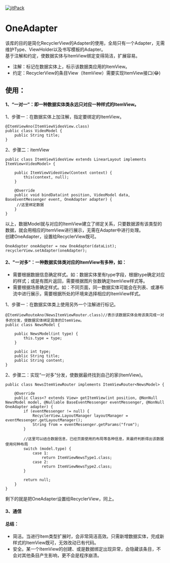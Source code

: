 [![jitPack](https://jitpack.io/v/eekidu/OneAdapter.svg)](https://jitpack.io/#eekidu/OneAdapter)

# OneAdapter

该库的目的是简化RecyclerView的Adapter的使用，全局只有一个Adapter，无需维护Type、ViewHolder以及书写模板的Adapter。        
基于注解和约定，使数据实体与ItemView绑定变得简洁，扩展容易。
- 注解：标记在数据实体上，标示该数据类应用的ItemView。
- 约定：RecyclerView的条目View（ItemView）需要实现ItemView接口(😂)

## 使用：
#### 1、“一对一”：即一种数据实体类永远只对应一种样式的ItemView。
1、步骤一：在数据实体上加注解，指定要绑定的ItemView。
```
@ItemViewAno(ItemViewVideoView.class)
public class VideoModel {
    public String title;
}

```

2、步骤二：itemView

```
public class ItemViewVideoView extends LinearLayout implements ItemView<VideoModel> {

    public ItemViewVideoView(Context context) {
        this(context, null);
    }

    @Override
    public void bindData(int position, VideoModel data, BaseEventMessenger event, OneAdapter adapter) {
     //这里绑定数据
    }
}

```
以上，数据Model就与对应的ItemView建立了绑定关系，只要数据源有该类型的数据，就会用相应的ItemView进行展示，无需在Adapter中进行处理。    
创建OneAdapter，设置给RecyclerView既可。
```
OneAdapter oneAdapter = new OneAdapter(dataList);
recyclerView.setAdapter(oneAdapter);
```


#### 2、"一对多"：一种数据实体类对应的ItemView有多种，如：
- 需要根据数据信息确定样式。如：数据实体里有type字段，根据type确定对应的样式；或是有图片返回，需要根据图片张数确定ItemView样式等。
- 需要根据场景确定样式。如：不同页面，同一数据实体可能会在列表、或瀑布流中进行展示，需要根据所处的环境来选择相应的ItemView样式。


1、步骤一：在数据实体类上使用另外一个注解进行标记。

```
@ItemViewRouteAno(NewsItemViewRouter.class)//表示该数据实体会用该类完成一对多的分发，使数据实体绑定具体的ItemView。
public class NewsModel {

    public NewsModel(int type) {
        this.type = type;
    }

    public int type;
    public String title;
    public String content;
}
```
2、步骤二：实现“一对多”分发，使数据最终找到自己的家(ItemView)。

```
public class NewsItemViewRouter implements ItemViewRouter<NewsModel> {

    @Override
    public Class<? extends View> getItemView(int position, @NonNull NewsModel model, @Nullable BaseEventMessenger eventMessenger, @NonNull OneAdapter adapter) {
        if (eventMessenger != null) {
            RecyclerView.LayoutManager layoutManager = eventMessenger.getLayoutManager();
            String from = eventMessenger.getParams("from");
        }

        //这里可以结合数据信息，已经页面使用的布局等各种信息，来最终判断得出该数据使用何种布局
        switch (model.type) {
            case 1:
                return ItemViewNewsType1.class;
            case 2:
                return ItemViewNewsType2.class;
        }

        return null;
    }
}
```
剩下的就是把OneAdapter设置给RecyclerView，同上。

#### 3、通信


#### 总结：

- 简洁。当进行Item类型扩展时，会非常简洁高效。只需新增数据实体，完成新样式的ItemView既可，无效改动已有代码。
- 安全。某一个ItemView的创建、或是数据绑定出现异常，会隐藏该条目，不会对其他条目产生影响，更不会是程序崩溃。
